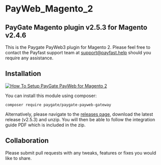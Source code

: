 # PayWeb_Magento_2
## PayGate Magento plugin v2.5.3 for Magento v2.4.6

This is the Paygate PayWeb3 plugin for Magento 2. Please feel free to contact the Payfast support team at support@payfast.help should you require any assistance.

## Installation
[![How To Setup PayGate PayWeb for Magento 2](https://appinlet.com/wp-content/uploads/2021/01/How-To-Setup-PayGate-PayWeb-for-Magento-2.jpg)](https://www.youtube.com/watch?v=JtDTm49cWmU "How To Setup PayGate PayWeb for Magento 2")

You can install this module using composer:

```console
composer require paygate/paygate-payweb-gateway
```

Alternatively, please navigate to the [releases page](https://github.com/PayGate/PayWeb_Magento_2/releases), download the latest release (v2.5.3) and unzip. You will then be able to follow the integration guide PDF which is included in the zip.

## Collaboration

Please submit pull requests with any tweaks, features or fixes you would like to share.